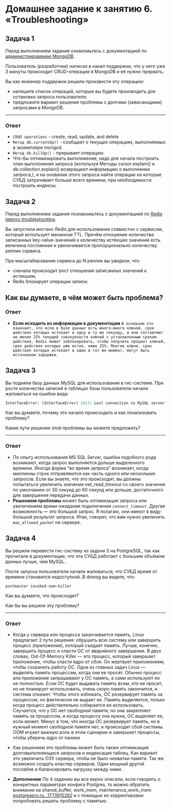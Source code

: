 # Домашнее задание к занятию 6. «Troubleshooting»

## Задача 1

Перед выполнением задания ознакомьтесь с документацией по [администрированию MongoDB](https://docs.mongodb.com/manual/administration/).

Пользователь (разработчик) написал в канал поддержки, что у него уже 3 минуты происходит CRUD-операция в MongoDB и её 
нужно прервать. 

Вы как инженер поддержки решили произвести эту операцию:

- напишите список операций, которые вы будете производить для остановки запроса пользователя;
- предложите вариант решения проблемы с долгими (зависающими) запросами в MongoDB.

---
### Ответ
* ```CRUD operations``` - create, read, update, and delete 
* ```Метод db.currentOp()``` - сообщает о текущих операциях, выполняемых в экземпляре mongod.
* ```Метод db.killOp()``` - прерывает операцию.
* Что-бы оптимизировать выполниение, надо для начала построить план выполонения запроса (используя Методы cursor.explain() и db.collection.explain() возвращают информацию о выполнении запроса,), и на оновании этого запроса найти операции на которые СУБД затрачивает больше всего времени, при необходимости построить индексы.

## Задача 2

Перед выполнением задания познакомьтесь с документацией по [Redis latency troobleshooting](https://redis.io/topics/latency).

Вы запустили инстанс Redis для использования совместно с сервисом, который использует механизм TTL. 
Причём отношение количества записанных key-value-значений к количеству истёкших значений есть величина постоянная и
увеличивается пропорционально количеству реплик сервиса. 

При масштабировании сервиса до N реплик вы увидели, что:

- сначала происходит рост отношения записанных значений к истекшим,
- Redis блокирует операции записи.

Как вы думаете, в чём может быть проблема?
---
### Ответ
* **Если исходить из информации в документации** ```В основном это означает, что если в базе данных есть много-много ключей, срок действия которых истекает в одну и ту же секунду, и они составляют не менее 25% текущей совокупности ключей с установленным сроком действия, Redis может заблокировать, чтобы получить процент ключей, срок действия которых уже истек. ниже 25%. Многие ключи, срок действия которых истекает в один и тот же момент, могут быть источником задержки.```
 
## Задача 3

Вы подняли базу данных MySQL для использования в гис-системе. При росте количества записей в таблицах базы
пользователи начали жаловаться на ошибки вида:
```python
InterfaceError: (InterfaceError) 2013: Lost connection to MySQL server during query u'SELECT..... '
```

Как вы думаете, почему это начало происходить и как локализовать проблему?

Какие пути решения этой проблемы вы можете предложить?
___
### Ответ
* По опыту использования MS SQL Server, ошибки подобного рода возникают, когда запрос выполняется дольше выделенного времени. Иногда форма "во время запроса" возникает, когда миллионы строк отправляются как часть одного или нескольких запросов. Если вы знаете, что это происходит, вы должны попытаться увеличить значение net_read_timeout со своего значения по умолчанию от 30 секунд до 60 секунд или дольше, достаточного для завершения передачи данных.
* **Решением проблемы** может быть оптимизация запроса или увеличением времи ожидания подключения ```connect_timeout```. Другая возможность — это большой запрос. Я полагаю, они имеют в виду: большой результат запроса. Итак, говорят, что вам нужно увеличить ```max_allowed_packet``` на сервере.

## Задача 4


Вы решили перевести гис-систему из задачи 3 на PostgreSQL, так как прочитали в документации, что эта СУБД работает с 
большим объёмом данных лучше, чем MySQL.

После запуска пользователи начали жаловаться, что СУБД время от времени становится недоступной. В dmesg вы видите, что:

`postmaster invoked oom-killer`

Как вы думаете, что происходит?

Как бы вы решили эту проблему?

---
### Ответ
* Когда у сервера или процесса заканчивается память, Linux предлагает 2 пути решения: обрушить всю систему или завершить процесс (приложение), который съедает память. Лучше, конечно, завершить процесс и спасти ОС от аварийного завершения. В двух словах, Out-Of-Memory Killer — это процесс, который завершает приложение, чтобы спасти ядро от сбоя. Он жертвует приложением, чтобы сохранить работу ОС. Одна из главных задач Linux — выделять память процессам, когда они ее просят. Обычно процесс или приложение запрашивают у ОС память, а сами используют ее не полностью. Если ОС будет выдавать память всем, кто ее просит, но не планирует использовать, очень скоро память закончится, и система откажет. Чтобы этого избежать, ОС резервирует память за процессом, но фактически не выдает ее. Память выделяется, только когда процесс действительно собирается ее использовать. Случается, что у ОС нет свободной памяти, но она закрепляет память за процессом, и когда процессу она нужна, ОС выделяет ее, если может. Минус в том, что иногда ОС резервирует память, но в нужный момент свободной памяти нет, и происходит сбой системы. OOM играет важную роль в этом сценарии и завершает процессы, чтобы уберечь ядро от паники
* Как решением это проблемы может быть также оптимизация долговыполняющися запросов и индексация таблиц.  Как вариант это увеличить ОЗУ сервера, чтобы не было нехватки памяти. Так же возможно создать кластер серверов. Один мощный другой послабее и балансировать нагрузку между ними.

* **Дополнение** По 4 заданию вы все верно описали, если говорить о конкретных параметрах конфига Postgres, то можно обратить внимание на shared_buffer, work_mem, maintenance_work_mem [postgrespro.ru...1773915262](https://postgrespro.ru/docs/postgresql/13/runtime-config-resource?ysclid=lim0kizyn1773915262) и с помощью их корректировки попробовать решить проблему с памятью.
